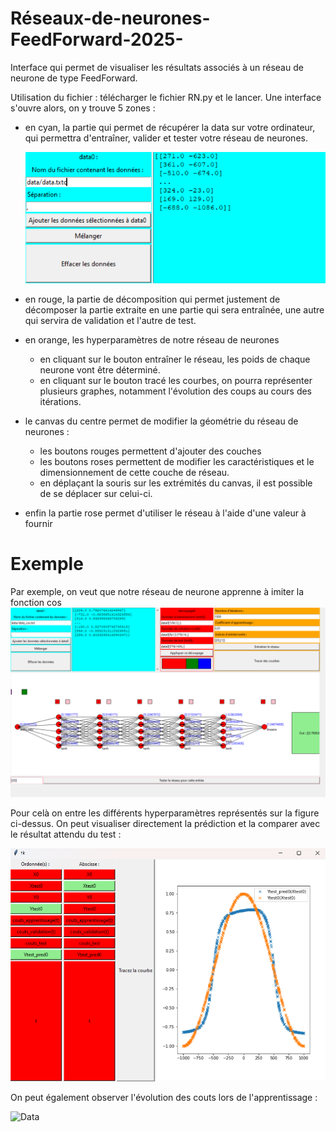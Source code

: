 # Réseaux-de-neurones-FeedForward-2025-
Interface qui permet de visualiser les résultats associés à un réseau de neurone de type FeedForward.

Utilisation du fichier : télécharger le fichier RN.py et le lancer.
Une interface s'ouvre alors, on y trouve 5 zones :
- en cyan, la partie qui permet de récupérer la data sur votre ordinateur, qui permettra d'entraîner, valider et tester votre réseau de neurones.

  ![Data](exemples/data.png)


- en rouge, la partie de décomposition qui permet justement de décomposer la partie extraite en une partie qui sera entraînée, une autre qui servira de validation et l'autre de test.
- en orange, les hyperparamètres de notre réseau de neurones
    - en cliquant sur le bouton entraîner le réseau, les poids de chaque neurone vont être déterminé.
    - en cliquant sur le bouton tracé les courbes, on pourra représenter plusieurs graphes, notamment l'évolution des coups au cours des itérations. 
- le canvas du centre permet de modifier la géométrie du réseau de neurones :
    - les boutons rouges permettent d'ajouter des couches
    - les boutons roses permettent de modifier les caractéristiques et le dimensionnement de cette couche de réseau.
    - en déplaçant la souris sur les extrémités du canvas, il est possible de se déplacer sur celui-ci.
- enfin la partie rose permet d'utiliser le réseau à l'aide d'une valeur à fournir

# Exemple
Par exemple, on veut que notre réseau de neurone apprenne à imiter la fonction cos
  ![Data](exemples/test_cos.png)

Pour celà on entre les différents hyperparamètres représentés sur la figure ci-dessus.
On peut visualiser directement la prédiction et la comparer avec le résultat attendu du test :

  ![Data](exemples/test_vs_prediction.png)


On peut également observer l'évolution des couts lors de l'apprentissage : 

  ![Data](exemples/cout.png)

